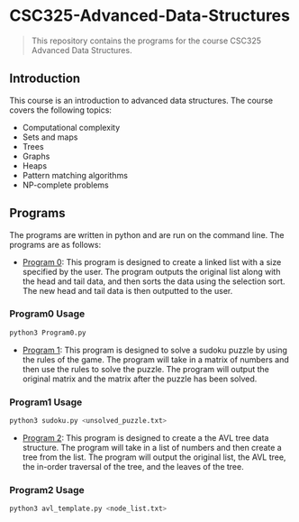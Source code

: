 # CSC325-Advanced-Data-Structures

> This repository contains the programs for the course CSC325 Advanced Data Structures.

## Introduction

This course is an introduction to advanced data structures. The course covers the following topics:

- Computational complexity
- Sets and maps
- Trees
- Graphs
- Heaps
- Pattern matching algorithms
- NP-complete problems

## Programs

The programs are written in python and are run on the command line. The programs are as follows:

- [Program 0](Program0%20-%20Python%20Again/): This program is designed to create a linked list with a size specified by the user. The program outputs the original list along with the head and tail data, and then sorts the data using the selection sort. The new head and tail data is then outputted to the user.

### Program0 Usage

```bash
python3 Program0.py
```

- [Program 1](Program1%20-%20Sudoku%20Puzzle/): This program is designed to solve a sudoku puzzle by using the rules of the game. The program will take in a matrix of numbers and then use the rules to solve the puzzle. The program will output the original matrix and the matrix after the puzzle has been solved.

### Program1 Usage

```bash
python3 sudoku.py <unsolved_puzzle.txt>
```

- [Program 2](Program2%20-%20AVL%20Trees/): This program is designed to create a the AVL tree data structure. The program will take in a list of numbers and then create a tree from the list. The program will output the original list, the AVL tree, the in-order traversal of the tree, and the leaves of the tree.

### Program2 Usage

```bash
python3 avl_template.py <node_list.txt>
```
